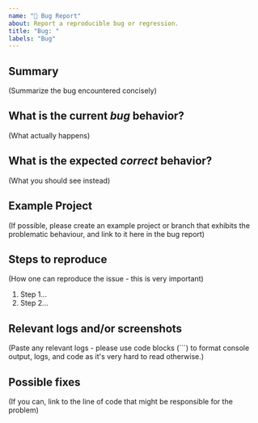 ```yaml
---
name: "🐛 Bug Report"
about: Report a reproducible bug or regression.
title: "Bug: "
labels: "Bug"
---
```


## Summary

(Summarize the bug encountered concisely)

## What is the current _bug_ behavior?

(What actually happens)

## What is the expected _correct_ behavior?

(What you should see instead)

## Example Project

(If possible, please create an example project or branch that exhibits the problematic behaviour, and link to it here in the bug report)

## Steps to reproduce

(How one can reproduce the issue - this is very important)

1. Step 1...
2. Step 2...

## Relevant logs and/or screenshots

(Paste any relevant logs - please use code blocks (```) to format console output,
logs, and code as it's very hard to read otherwise.)

## Possible fixes

(If you can, link to the line of code that might be responsible for the problem)

